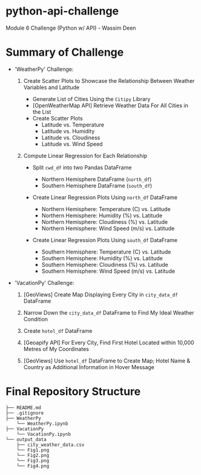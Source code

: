 # python-api-challenge
Module 6 Challenge (Python w/ API) - Wassim Deen

# Summary of Challenge
- 'WeatherPy' Challenge:
    1. Create Scatter Plots to Showcase the Relationship Between Weather Variables and Latitude
        - Generate List of Cities Using the `Citipy` Library
        - [OpenWeatherMap API] Retrieve Weather Data For All Cities in the List
        - Create Scatter Plots
            - Latitude vs. Temperature
            - Latitude vs. Humidity
            - Latitude vs. Cloudiness
            - Latitude vs. Wind Speed


    2. Compute Linear Regression for Each Relationship
        - Split `cwd_df` into two Pandas DataFrame
            - Northern Hemisphere DataFrame (`north_df`)
            - Southern Hemisphere DataFrame (`south_df`)

        - Create Linear Regression Plots Using `north_df` DataFrame
            - Northern Hemisphere: Temperature (C) vs. Latitude
            - Northern Hemisphere: Humidity (%) vs. Latitude
            - Northern Hemisphere: Cloudiness (%) vs. Latitude
            - Northern Hemisphere: Wind Speed (m/s) vs. Latitude

        - Create Linear Regression Plots Using `south_df` DataFrame
            - Southern Hemisphere: Temperature (C) vs. Latitude
            - Southern Hemisphere: Humidity (%) vs. Latitude
            - Southern Hemisphere: Cloudiness (%) vs. Latitude
            - Southern Hemisphere: Wind Speed (m/s) vs. Latitude            


- 'VacationPy' Challenge:
    1. [GeoViews] Create Map Displaying Every City in `city_data_df` DataFrame


    2. Narrow Down the `city_data_df` DataFrame to Find My Ideal Weather Condition


    3. Create `hotel_df` DataFrame


    4. [Geoapify API] For Every City, Find First Hotel Located within 10,000 Metres of My Coordinates
       
       
    5. [GeoViews] Use `hotel_df` DataFrame to Create Map; Hotel Name & Country as Additional Information in Hover Message
    

# Final Repository Structure
```
├── README.md
├── .gitignore
├── WeatherPy
    └── WeatherPy.ipynb
├── VacationPy
    └── VacationPy.ipynb
└── output_data
    ├── city_weather_data.csv
    └── Fig1.png
    └── Fig2.png
    └── Fig3.png
    └── Fig4.png
```
